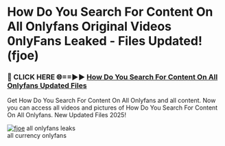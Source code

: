# How Do You Search For Content On All Onlyfans Original Videos 0nlyFans Leaked - Files Updated! (fjoe)

<h3>🔴 CLICK HERE 🌐==►► <a href="https://tinyurl.com/2wckxsce" rel="nofollow">How Do You Search For Content On All Onlyfans Updated Files</a></h3>

Get How Do You Search For Content On All Onlyfans and all content. Now you can access all videos and pictures of How Do You Search For Content On All Onlyfans. New Updated Files 2025!

[![fjoe](https://i.imgur.com/AFduVYN.gif)](https://tinyurl.com/2wckxsce)
all onlyfans leaks<br>
all currency onlyfans